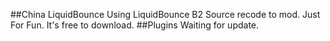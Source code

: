 ##China LiquidBounce
Using LiquidBounce B2 Source recode to mod.
Just For Fun.
It's free to download.
##Plugins
Waiting for update.
